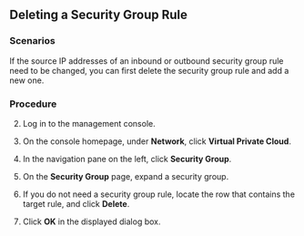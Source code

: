 ## Deleting a Security Group Rule

### Scenarios

If the source IP addresses of an inbound or outbound security group rule need to
be changed, you can first delete the security group rule and add a new one.

### Procedure

2.  Log in to the management console.

3.  On the console homepage, under **Network**, click **Virtual Private Cloud**.

4.  In the navigation pane on the left, click **Security Group**.

5.  On the **Security Group** page, expand a security group.

6.  If you do not need a security group rule, locate the row that contains the
    target rule, and click **Delete**.

7.  Click **OK** in the displayed dialog box.
